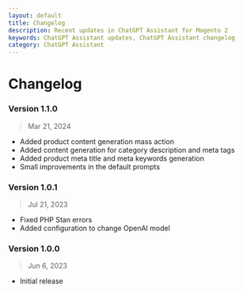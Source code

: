 ```yaml
---
layout: default
title: Changelog
description: Recent updates in ChatGPT Assistant for Magento 2
keywords: ChatGPT Assistant updates, ChatGPT Assistant changelog
category: ChatGPT Assistant
---
```


# Changelog

### Version 1.1.0

> Mar 21, 2024

 -  Added product content generation mass action
 -  Added content generation for category description and meta tags
 -  Added product meta title and meta keywords generation
 -  Small improvements in the default prompts

### Version 1.0.1

> Jul 21, 2023

 -  Fixed PHP Stan errors
 -  Added configuration to change OpenAI model

### Version 1.0.0

> Jun 6, 2023

 -  Initial release
